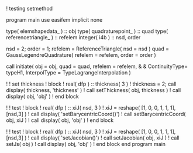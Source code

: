 ! testing setmethod

program main
use easifem
implicit none

type( elemshapedata_ ) :: obj
type( quadraturepoint_ ) :: quad
type( referencetriangle_ ) :: refelem
integer( i4b ) :: nsd, order

nsd = 2; order = 1; refelem = ReferenceTriangle( nsd = nsd )
quad = GaussLegendreQuadrature( refelem = refelem, order = order )

call initiate( obj = obj, quad = quad, refelem = refelem, &
  & ContinuityType= typeH1, InterpolType = TypeLagrangeInterpolation )

! ! set thickness
! block
!   real( dfp ) :: thickness( 3 )
!   thickness = 2; call display( thickness, 'thickness' )
!   call setThickness( obj, thickness )
!   call display( obj, 'obj' )
! end block

! ! test
! block
!   real( dfp ) :: xiJ( nsd, 3 )
!   xiJ = reshape( [1, 0, 0, 1, 1, 1], [nsd,3] )
!   call display( 'setBarycentricCoord()')
!   call setBarycentricCoord( obj, xiJ )
!   call display( obj, 'obj' )
! end block

! ! test
! block
!   real( dfp ) :: xiJ( nsd, 3 )
!   xiJ = reshape( [1, 0, 0, 1, 1, 1], [nsd,3] )
!   call display( 'setJacobian()')
!   call setJacobian( obj, xiJ )
!   call setJs( obj )
!   call display( obj, 'obj' )
! end block
end program main